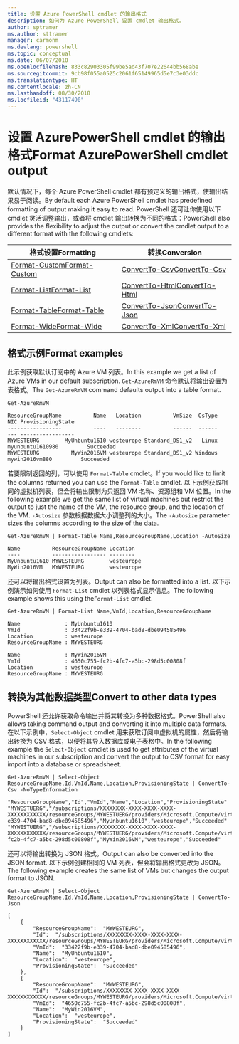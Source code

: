 ```yaml
---
title: 设置 Azure PowerShell cmdlet 的输出格式
description: 如何为 Azure PowerShell 设置 cmdlet 输出格式。
author: sptramer
ms.author: sttramer
manager: carmonm
ms.devlang: powershell
ms.topic: conceptual
ms.date: 06/07/2018
ms.openlocfilehash: 833c82903305f99be5ad43f707e22644bb568abe
ms.sourcegitcommit: 9cb98f055a0525c2061f65149965d5e7c3e03ddc
ms.translationtype: HT
ms.contentlocale: zh-CN
ms.lasthandoff: 08/30/2018
ms.locfileid: "43117490"
---
```

# <a name="format-azurepowershell-cmdlet-output"></a><span data-ttu-id="3fb28-103">设置 AzurePowerShell cmdlet 的输出格式</span><span class="sxs-lookup"><span data-stu-id="3fb28-103">Format AzurePowerShell cmdlet output</span></span>

<span data-ttu-id="3fb28-104">默认情况下，每个 Azure PowerShell cmdlet 都有预定义的输出格式，使输出结果易于阅读。</span><span class="sxs-lookup"><span data-stu-id="3fb28-104">By default each Azure PowerShell cmdlet has predefined formatting of output making it easy to read.</span></span>  <span data-ttu-id="3fb28-105">PowerShell 还可让你使用以下 cmdlet 灵活调整输出，或者将 cmdlet 输出转换为不同的格式：</span><span class="sxs-lookup"><span data-stu-id="3fb28-105">PowerShell also provides the flexibility to adjust the output or convert the cmdlet output to a different format with the following cmdlets:</span></span>

| <span data-ttu-id="3fb28-106">格式设置</span><span class="sxs-lookup"><span data-stu-id="3fb28-106">Formatting</span></span>      | <span data-ttu-id="3fb28-107">转换</span><span class="sxs-lookup"><span data-stu-id="3fb28-107">Conversion</span></span>       |
|-----------------|------------------|
| [<span data-ttu-id="3fb28-108">Format-Custom</span><span class="sxs-lookup"><span data-stu-id="3fb28-108">Format-Custom</span></span>](/powershell/module/microsoft.powershell.utility/format-custom) | [<span data-ttu-id="3fb28-109">ConvertTo-Csv</span><span class="sxs-lookup"><span data-stu-id="3fb28-109">ConvertTo-Csv</span></span>](/powershell/module/microsoft.powershell.utility/convertto-csv)  |
| [<span data-ttu-id="3fb28-110">Format-List</span><span class="sxs-lookup"><span data-stu-id="3fb28-110">Format-List</span></span>](/powershell/module/microsoft.powershell.utility/format-list)   | [<span data-ttu-id="3fb28-111">ConvertTo-Html</span><span class="sxs-lookup"><span data-stu-id="3fb28-111">ConvertTo-Html</span></span>](/powershell/module/microsoft.powershell.utility/convertto-html) |
| [<span data-ttu-id="3fb28-112">Format-Table</span><span class="sxs-lookup"><span data-stu-id="3fb28-112">Format-Table</span></span>](/powershell/module/microsoft.powershell.utility/format-table)  | [<span data-ttu-id="3fb28-113">ConvertTo-Json</span><span class="sxs-lookup"><span data-stu-id="3fb28-113">ConvertTo-Json</span></span>](/powershell/module/microsoft.powershell.utility/convertto-json) |
| [<span data-ttu-id="3fb28-114">Format-Wide</span><span class="sxs-lookup"><span data-stu-id="3fb28-114">Format-Wide</span></span>](/powershell/module/microsoft.powershell.utility/format-wide)   | [<span data-ttu-id="3fb28-115">ConvertTo-Xml</span><span class="sxs-lookup"><span data-stu-id="3fb28-115">ConvertTo-Xml</span></span>](/powershell/module/microsoft.powershell.utility/convertto-xml)  |

## <a name="format-examples"></a><span data-ttu-id="3fb28-116">格式示例</span><span class="sxs-lookup"><span data-stu-id="3fb28-116">Format examples</span></span>

<span data-ttu-id="3fb28-117">此示例获取默认订阅中的 Azure VM 列表。</span><span class="sxs-lookup"><span data-stu-id="3fb28-117">In this example we get a list of Azure VMs in our default subscription.</span></span>  <span data-ttu-id="3fb28-118">`Get-AzureRmVM` 命令默认将输出设置为表格式。</span><span class="sxs-lookup"><span data-stu-id="3fb28-118">The `Get-AzureRmVM` command defaults output into a table format.</span></span>

```azurepowershell-interactive
Get-AzureRmVM
```

```output
ResourceGroupName          Name   Location          VmSize  OsType              NIC ProvisioningState
-----------------          ----   --------          ------  ------              --- -----------------
MYWESTEURG        MyUnbuntu1610 westeurope Standard_DS1_v2   Linux myunbuntu1610980         Succeeded
MYWESTEURG          MyWin2016VM westeurope Standard_DS1_v2 Windows   mywin2016vm880         Succeeded
```

<span data-ttu-id="3fb28-119">若要限制返回的列，可以使用 `Format-Table` cmdlet。</span><span class="sxs-lookup"><span data-stu-id="3fb28-119">If you would like to limit the columns returned you can use the `Format-Table` cmdlet.</span></span> <span data-ttu-id="3fb28-120">以下示例获取相同的虚拟机列表，但会将输出限制为只返回 VM 名称、资源组和 VM 位置。</span><span class="sxs-lookup"><span data-stu-id="3fb28-120">In the following example we get the same list of virtual machines but restrict the output to just the name of the VM, the resource group, and the location of the VM.</span></span>  <span data-ttu-id="3fb28-121">`-Autosize` 参数根据数据大小调整列的大小。</span><span class="sxs-lookup"><span data-stu-id="3fb28-121">The `-Autosize` parameter sizes the columns according to the size of the data.</span></span>

```azurepowershell-interactive
Get-AzureRmVM | Format-Table Name,ResourceGroupName,Location -AutoSize
```

```output
Name          ResourceGroupName Location
----          ----------------- --------
MyUnbuntu1610 MYWESTEURG        westeurope
MyWin2016VM   MYWESTEURG        westeurope
```

<span data-ttu-id="3fb28-122">还可以将输出格式设置为列表。</span><span class="sxs-lookup"><span data-stu-id="3fb28-122">Output can also be formatted into a list.</span></span> <span data-ttu-id="3fb28-123">以下示例演示如何使用 `Format-List` cmdlet 以列表格式显示信息。</span><span class="sxs-lookup"><span data-stu-id="3fb28-123">The following example shows this using the`Format-List` cmdlet.</span></span>

```azurepowershell-interactive
Get-AzureRmVM | Format-List Name,VmId,Location,ResourceGroupName
```

```output
Name              : MyUnbuntu1610
VmId              : 33422f9b-e339-4704-bad8-dbe094585496
Location          : westeurope
ResourceGroupName : MYWESTEURG

Name              : MyWin2016VM
VmId              : 4650c755-fc2b-4fc7-a5bc-298d5c00808f
Location          : westeurope
ResourceGroupName : MYWESTEURG
```

## <a name="convert-to-other-data-types"></a><span data-ttu-id="3fb28-124">转换为其他数据类型</span><span class="sxs-lookup"><span data-stu-id="3fb28-124">Convert to other data types</span></span>

<span data-ttu-id="3fb28-125">PowerShell 还允许获取命令输出并将其转换为多种数据格式。</span><span class="sxs-lookup"><span data-stu-id="3fb28-125">PowerShell also allows taking command output and converting it into multiple data formats.</span></span> <span data-ttu-id="3fb28-126">在以下示例中，`Select-Object` cmdlet 用来获取订阅中虚拟机的属性，然后将输出转换为 CSV 格式，以便将其导入数据库或电子表格中。</span><span class="sxs-lookup"><span data-stu-id="3fb28-126">In the following example the `Select-Object` cmdlet is used to get attributes of the virtual machines in our subscription and convert the output to CSV format for easy import into a database or spreadsheet.</span></span>

```azurepowershell-interactive
Get-AzureRmVM | Select-Object ResourceGroupName,Id,VmId,Name,Location,ProvisioningState | ConvertTo-Csv -NoTypeInformation
```

```output
"ResourceGroupName","Id","VmId","Name","Location","ProvisioningState"
"MYWESTUERG","/subscriptions/XXXXXXXX-XXXX-XXXX-XXXX-XXXXXXXXXXXX/resourceGroups/MYWESTUERG/providers/Microsoft.Compute/virtualMachines/MyUnbuntu1610","33422f9b-e339-4704-bad8-dbe094585496","MyUnbuntu1610","westeurope","Succeeded"
"MYWESTUERG","/subscriptions/XXXXXXXX-XXXX-XXXX-XXXX-XXXXXXXXXXXX/resourceGroups/MYWESTUERG/providers/Microsoft.Compute/virtualMachines/MyWin2016VM","4650c755-fc2b-4fc7-a5bc-298d5c00808f","MyWin2016VM","westeurope","Succeeded"
```

<span data-ttu-id="3fb28-127">还可以将输出转换为 JSON 格式。</span><span class="sxs-lookup"><span data-stu-id="3fb28-127">Output can also be converted into the JSON format.</span></span>  <span data-ttu-id="3fb28-128">以下示例创建相同的 VM 列表，但会将输出格式更改为 JSON。</span><span class="sxs-lookup"><span data-stu-id="3fb28-128">The following example creates the same list of VMs but changes the output format to JSON.</span></span>

```azurepowershell-interactive
Get-AzureRmVM | Select-Object ResourceGroupName,Id,VmId,Name,Location,ProvisioningState | ConvertTo-Json
```

```output
[
    {
        "ResourceGroupName":  "MYWESTEURG",
        "Id":  "/subscriptions/XXXXXXXX-XXXX-XXXX-XXXX-XXXXXXXXXXXX/resourceGroups/MYWESTEURG/providers/Microsoft.Compute/virtualMachines/MyUnbuntu1610",
        "VmId":  "33422f9b-e339-4704-bad8-dbe094585496",
        "Name":  "MyUnbuntu1610",
        "Location":  "westeurope",
        "ProvisioningState":  "Succeeded"
    },
    {
        "ResourceGroupName":  "MYWESTEURG",
        "Id":  "/subscriptions/XXXXXXXX-XXXX-XXXX-XXXX-XXXXXXXXXXXX/resourceGroups/MYWESTEURG/providers/Microsoft.Compute/virtualMachines/MyWin2016VM",
        "VmId":  "4650c755-fc2b-4fc7-a5bc-298d5c00808f",
        "Name":  "MyWin2016VM",
        "Location":  "westeurope",
        "ProvisioningState":  "Succeeded"
    }
]
```
